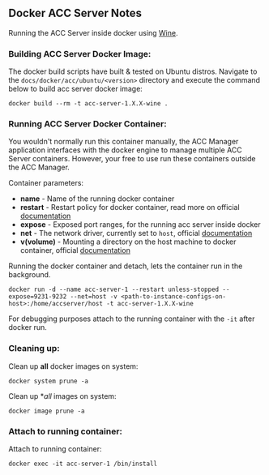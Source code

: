 ## Docker ACC Server Notes
Running the ACC Server inside docker using [Wine](https://www.winehq.org/).

### Building ACC Server Docker Image:
The docker build scripts have built & tested on Ubuntu distros. Navigate to the `docs/docker/acc/ubuntu/<version>` directory and 
execute the command below to build acc server docker image:
```
docker build --rm -t acc-server-1.X.X-wine .
```

### Running ACC Server Docker Container:
You wouldn't normally run this container manually, the ACC Manager application interfaces with the docker engine to manage
multiple ACC Server containers. However, your free to use run these containers outside the ACC Manager.

Container parameters:
* **name** - Name of the running docker container
* **restart** - Restart policy for docker container, read more on official [documentation](https://docs.docker.com/config/containers/start-containers-automatically/#use-a-restart-policy)
* **expose** - Exposed port ranges, for the running acc server inside docker
* **net** - The network driver, currently set to `host`, official [documentation](https://docs.docker.com/network/#network-drivers)
* **v(volume)** - Mounting a directory on the host machine to docker container, official [documentation](https://docs.docker.com/storage/volumes/)

Running the docker container and detach, lets the container run in the background.
```
docker run -d --name acc-server-1 --restart unless-stopped --expose=9231-9232 --net=host -v <path-to-instance-configs-on-host>:/home/accserver/host -t acc-server-1.X.X-wine
```
For debugging purposes attach to the running container with the `-it` after docker run.

### Cleaning up:
Clean up **all** docker images on system:
```
docker system prune -a
```

Clean up **all* images on system:
```
docker image prune -a
```

### Attach to running container:
Attach to running container:
```
docker exec -it acc-server-1 /bin/install
```